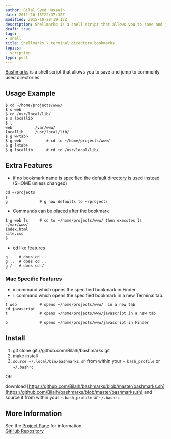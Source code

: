 ```yaml
---
author: Bilal Syed Hussain
date: 2011-10-15T22:37:32Z
modified: 2015-10-28T19:12Z
description: Shellmarks is a shell script that allows you to save and jump to commonly used directories
draft: true
tags:
- shell
title: Shellmarks - terminal directory bookmarks
topics:
- scripting
type: post
---
```



[Bashmarks](/projects/bashmarks "Bashmarks project page") is a shell script that allows you to save and jump to commonly used directories.

Usage Example
-------------

```shell
$ cd ~/home/projects/www/
$ s web
$ cd /usr/local/lib/
$ s locallib
$ l
web          /var/www/
locallib     /usr/local/lib/
$ g w<tab>
$ g web           # cd to ~/home/projects/www/
$ g l<tab>
$ g locallib      # cd to /usr/local/lib/

```


Extra Features
--------------
* if no bookmark name is specified the default directory is used instead  ($HOME unless changed)

```shell
cd ~/projects
s
g              # g now defaults to ~/projects
```


* Commands can be placed after the bookmark  
```shell
$ g web ls     # cd to ~/home/projects/www/ then executes ls
~/var/www/
index.html
site.css
$
```

* cd like features

```shell
g -   # does cd -
g ..  # does cd ..
g /   # does cd /
```


### Mac Specific Features ###
* `o` command which opens the specified bookmark in Finder
* `t` command which opens the specified bookmark in a new Terminal tab.

```shell
t web          # opens ~/home/projects/www/  in a new tab
cd javascript
t              # opens ~/home/projects/www/javascript in a new tab

o              # opens ~/home/projects/www/javascript in Finder
```


Install
-------
1. git clone git://github.com/Bilalh/bashmarks.git
2. make install
3. `source ~/.local/bin/bashmarks.sh` from within your `~.bash_profile` or `~/.bashrc`

OR

download [https://github.com/Bilalh/bashmarks/blob/master/bashmarks.sh](https://github.com/Bilalh/bashmarks/blob/master/bashmarks.sh) and source it from within your `~.bash_profile` or `~/.bashrc`


More Information
---------------
See the [Project Page](/projects/bashmarks "Bashmarks project page") for information.  
[GitHub Repository](https://github.com/Bilalh/bashmarks "Bashmarks GitHub Repository")

